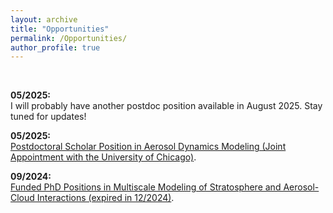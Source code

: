 ```yaml
---
layout: archive
title: "Opportunities"
permalink: /Opportunities/
author_profile: true
---
```

<br />


**05/2025:** <br />
I will probably have another postdoc position available in August 2025. Stay tuned for updates! <br />


**05/2025:** <br />
[Postdoctoral Scholar Position in Aerosol Dynamics Modeling (Joint Appointment with the University of Chicago)](https://hongwei8sun.github.io/files/Postdoc_WangLab_UChicago_Modeling_2025.pdf). <br />


**09/2024:** <br />
[Funded PhD Positions in Multiscale Modeling of Stratosphere and Aerosol-Cloud Interactions (expired in 12/2024)](https://hongwei8sun.github.io/files/Funded%20PhD%20Positions%20in%20Multiscale%20Modeling%20of%20Stratosphere%20and%20Aerosol.pdf). <br />





